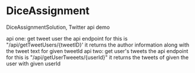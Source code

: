 # DiceAssignment
DiceAssignmentSolution, Twitter api demo

api one: get tweet user
the api endpoint for this is  "/api/getTweetUsers/{tweetID}'
it returns the author information along with the tweet text for given tweetId
api two: get user's tweets
the api endpoint for this is "/api/getUserTweeets/{userId}"
it returns the tweets of given the user with given userId